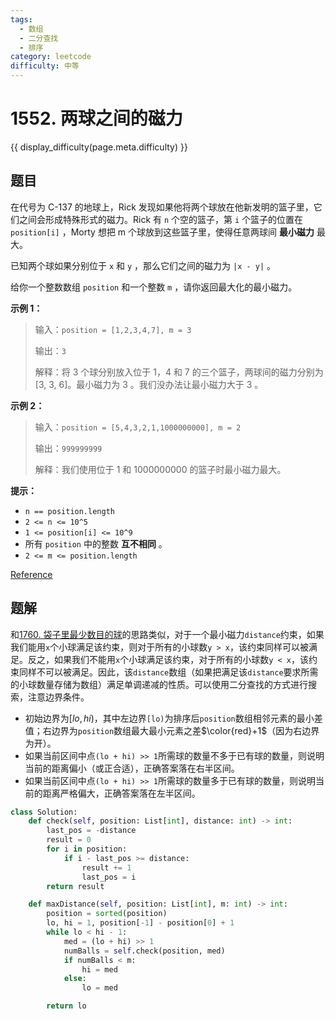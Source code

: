 ```yaml
---
tags:
  - 数组
  - 二分查找
  - 排序
category: leetcode
difficulty: 中等
---
```


# 1552. 两球之间的磁力

{{ display_difficulty(page.meta.difficulty) }}

## 题目

在代号为 C-137 的地球上，Rick 发现如果他将两个球放在他新发明的篮子里，它们之间会形成特殊形式的磁力。Rick 有 `n` 个空的篮子，第 `i` 个篮子的位置在 `position[i]` ，Morty 想把 m 个球放到这些篮子里，使得任意两球间 **最小磁力** 最大。

已知两个球如果分别位于 `x` 和 `y` ，那么它们之间的磁力为 `|x - y|` 。

给你一个整数数组 `position` 和一个整数 `m` ，请你返回最大化的最小磁力。

**示例 1：**

> 输入：`position = [1,2,3,4,7], m = 3`
>
> 输出：`3`
>
> 解释：将 3 个球分别放入位于 1，4 和 7 的三个篮子，两球间的磁力分别为 [3, 3, 6]。最小磁力为 3 。我们没办法让最小磁力大于 3 。


**示例 2：**

> 输入：`position = [5,4,3,2,1,1000000000], m = 2`
>
> 输出：`999999999`
>
> 解释：我们使用位于 1 和 1000000000 的篮子时最小磁力最大。

**提示：**

* `n == position.length`
* `2 <= n <= 10^5`
* `1 <= position[i] <= 10^9`
* 所有 `position` 中的整数 **互不相同** 。
* `2 <= m <= position.length`

[Reference](https://leetcode.cn/problems/magnetic-force-between-two-balls)

## 题解

和[1760. 袋子里最少数目的球](1760.md)的思路类似，对于一个最小磁力`distance`约束，如果我们能用`x`个小球满足该约束，则对于所有的小球数`y > x`，该约束同样可以被满足。反之，如果我们不能用`x`个小球满足该约束，对于所有的小球数`y < x`，该约束同样不可以被满足。因此，该`distance`数组（如果把满足该`distance`要求所需的小球数量存储为数组）满足单调递减的性质。可以使用二分查找的方式进行搜索，注意边界条件。

* 初始边界为$[lo, hi)$，其中左边界`[lo)`为排序后`position`数组相邻元素的最小差值；右边界为`position`数组最大最小元素之差$\color{red}+1$（因为右边界为开）。
* 如果当前区间中点`(lo + hi) >> 1`所需球的数量不多于已有球的数量，则说明当前的距离偏小（或正合适），正确答案落在右半区间。
* 如果当前区间中点`(lo + hi) >> 1`所需球的数量多于已有球的数量，则说明当前的距离严格偏大，正确答案落在左半区间。

```python
class Solution:
    def check(self, position: List[int], distance: int) -> int:
        last_pos = -distance
        result = 0
        for i in position:
            if i - last_pos >= distance:
                result += 1
                last_pos = i
        return result

    def maxDistance(self, position: List[int], m: int) -> int:
        position = sorted(position)
        lo, hi = 1, position[-1] - position[0] + 1
        while lo < hi - 1:
            med = (lo + hi) >> 1
            numBalls = self.check(position, med)
            if numBalls < m:
                hi = med
            else:
                lo = med

        return lo
```

